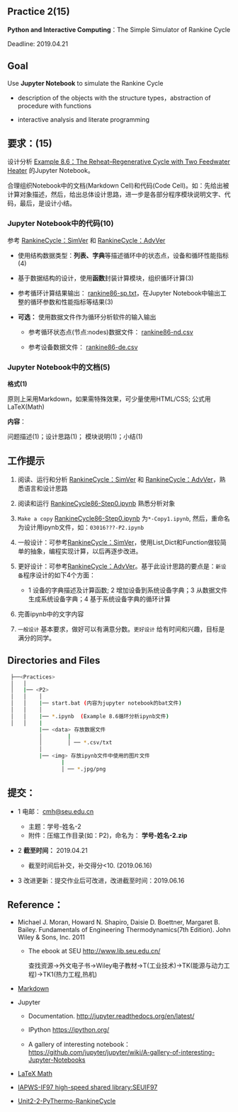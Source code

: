 ## Practice 2(15)

**Python and Interactive Computing**：The Simple Simulator of Rankine Cycle 

Deadline: 2019.04.21

## Goal

Use **Jupyter Notebook** to simulate the Rankine Cycle 

* description of the objects with the structure types，abstraction of procedure with functions 

* interactive analysis and literate programming

## 要求：(15)

设计分析 [Example 8.6：The Reheat–Regenerative Cycle with Two Feedwater Heater](./rankine86.md) 的Jupyter Notebook。

合理组织Notebook中的文档(Markdown Cell)和代码(Code Cell)。如：先给出被计算对象描述，然后，给出总体设计思路，进一步是各部分程序模块说明文字、代码，最后，是设计小结。
    
### Jupyter Notebook中的代码(10)

参考 [RankineCycle：SimVer](https://nbviewer.jupyter.org/github/PySEE/home/blob/S2019/notebook/Unit2-2-PyThermo-RankineCycle-SimVer.ipynb) 和 [RankineCycle：AdvVer](https://nbviewer.jupyter.org/github/PySEE/home/blob/S2019/notebook/Unit2-3-PyThermo-RankineCycle-AdvVer.ipynb)  

* 使用结构数据类型：**列表、字典**等描述循环中的状态点，设备和循环性能指标(4)

* 基于数据结构的设计，使用**函数**封装计算模块，组织循环计算(3)

* 参考循环计算结果输出： [rankine86-sp.txt](./data/rankine86-sp.txt)，在Jupyter Notebook中输出工整的循环参数和性能指标等结果(3)

* **可选：** 使用数据文件作为循环分析软件的输入输出

   * 参考循环状态点(节点:nodes)数据文件： [rankine86-nd.csv](./data/rankine86-nd.csv) 

   * 参考设备数据文件： [rankine86-de.csv](./data/rankine86-de.csv) 

### Jupyter Notebook中的文档(5)   
    
 **格式(1)**
 
原则上采用Markdown，如果需特殊效果，可少量使用HTML/CSS; 公式用LaTeX(Math)

**内容**： 

问题描述(1)；设计思路(1)； 模块说明(1)；小结(1) 

## 工作提示

1. 阅读、运行和分析 [RankineCycle：SimVer](https://nbviewer.jupyter.org/github/PySEE/home/blob/S2019/notebook/Unit2-2-PyThermo-RankineCycle-SimVer.ipynb) 和 [RankineCycle：AdvVer](https://nbviewer.jupyter.org/github/PySEE/home/blob/S2019/notebook/Unit2-3-PyThermo-RankineCycle-AdvVer.ipynb)，熟悉语言和设计思路

2. 阅读和运行 [RankineCycle86-Step0.ipynb](./RankineCycle86-Step0.ipynb) 熟悉分析对象

3. `Make a copy` [RankineCycle86-Step0.ipynb](./RankineCycle86-Step0.ipynb) 为`*-Copy1.ipynb`, 然后，重命名为设计用ipynb文件，如：`03016???-P2.ipynb`

4. 一般设计：可参考[RankineCycle：SimVer](https://nbviewer.jupyter.org/github/PySEE/home/blob/S2019/notebook/Unit2-2-PyThermo-RankineCycle-SimVer.ipynb)，使用List,Dict和Function做较简单的抽象，编程实现计算，以后再逐步改进。

5. 更好设计：可参考[RankineCycle：AdvVer](https://nbviewer.jupyter.org/github/PySEE/home/blob/S2019/notebook/Unit2-3-PyThermo-RankineCycle-AdvVer.ipynb)。基于此设计思路的要点是：`新设备`程序设计的如下4个方面：

   * 1 设备的字典描述及计算函数; 2 增加设备到系统设备字典；3 从数据文件生成系统设备字典；4 基于系统设备字典的循环计算

6. 完善ipynb中的文字内容

7. `一般设计` 基本要求，做好可以有满意分数。`更好设计` 给有时间和兴趣，目标是满分的同学。


## Directories and Files

```bash
 ├──<Practices>
 │   │ 
 │   |── <P2>
 │   │    │ 
 │   │    |── start.bat (内容为jupyter notebook的bat文件)
 │   │    │ 
 │   │    |── *.ipynb  (Example 8.6循环分析ipynb文件)
 │   │    |
          |── <data> 存放数据文件
          │        |
          │        │ ── *.csv/txt
          │    
          |── <img> 存放ipynb文件中使用的图片文件
                 |
                 │ ── *.jpg/png
``` 

## 提交：

* 1 电邮： cmh@seu.edu.cn
   
  * 主题：学号-姓名-2
  * 附件：压缩工作目录(如：P2)，命名为： **学号-姓名-2.zip**

* 2 **截至时间：** 2019.04.21
  
  * 截至时间后补交，补交得分<10. (2019.06.16)

* 3 改进更新：提交作业后可改进，改进截至时间：2019.06.16

## Reference：

* Michael J. Moran, Howard N. Shapiro, Daisie D. Boettner, Margaret B. Bailey. Fundamentals of Engineering Thermodynamics(7th Edition). John Wiley & Sons, Inc. 2011
   
   * The ebook at SEU http://www.lib.seu.edu.cn/

     查找资源->外文电子书->Wiley电子教材->T(工业技术)->TK(能源与动力工程)->TK1(热力工程,热机)

* [Markdown](https://github.com/PySEE/home/blob/S2019/guide/Introduction2Markdown(Chinese).md)

* Jupyter 

    * Documentation. http://jupyter.readthedocs.org/en/latest/
    
    * IPython https://ipython.org/
    
    * A gallery of interesting notebook：https://github.com/jupyter/jupyter/wiki/A-gallery-of-interesting-Jupyter-Notebooks

* [LaTeX Math](https://nbviewer.jupyter.org/github/PySEE/home/blob/S2019/notebook/Unit2-3-PyThermo-LaTeX-Math.ipynb)

* [IAPWS-IF97 high-speed shared library:SEUIF97](https://github.com/PySEE/SEUIF97)

* [Unit2-2-PyThermo-RankineCycle](https://nbviewer.jupyter.org/github/PySEE/home/blob/S2019/notebook/Unit2-2-PyThermo-RankineCycle.ipynb)




  

